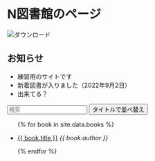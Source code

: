 <script src="https://cdn.jsdelivr.net/npm/tify@0.27.0/dist/tify.js"></script>
<script src="https://cdnjs.cloudflare.com/ajax/libs/list.js/2.3.1/list.min.js"></script>
<link rel="stylesheet" href="https://cdn.jsdelivr.net/npm/tify@0.27.0/dist/tify.css">

# N図書館のページ

![ダウンロード](https://user-images.githubusercontent.com/47239711/188251983-518c8c33-50be-4f01-b588-0da5cc19aa48.png)

## お知らせ

 - 練習用のサイトです 
 - 新着図書が入りました（2022年9月2日）
 - 出来てる？

<div id="books">
  <input class="search" placeholder="検索" />
  <button class="sort" data-sort="title">
    タイトルで並べ替え
  </button>
  <ul class="list">
    <!-- _data フォルダの books.csv からデータを取り出す -->
    {% for book in site.data.books %}
      <li>
        <!-- books.csv の title 列、 url 列をリンク先に設定、著者も追加 -->
        <p class="title"><a href="{{ book.url }}">{{ book.title }}</a> <i>{{ book.author }}</i></p>
      </li>
    {% endfor %}
  </ul>
</div>

<script>
var options = {
    valueNames: [ 'title' ]
};

var userList = new List('books', options);
</script>

